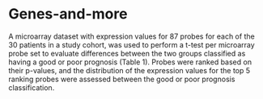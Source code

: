 # Genes-and-more
A microarray dataset with expression values for 87 probes for each of the 30 patients in a study cohort, was used to perform a t-test per microarray probe set to evaluate differences between the two groups classified as having a good or poor prognosis (Table 1). Probes were ranked based on their p-values, and the distribution of the expression values for the top 5 ranking probes were assessed between the good or poor prognosis classification.

